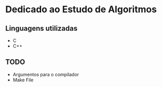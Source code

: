 # Dedicado ao Estudo de Algoritmos


## Linguagens utilizadas

- C
- C++

## TODO

- Argumentos para o compilador
- Make File
